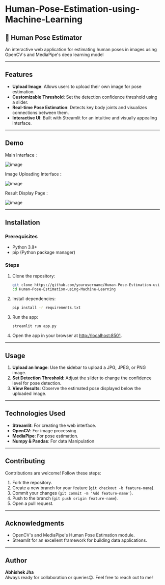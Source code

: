 # Human-Pose-Estimation-using-Machine-Learning

## 🕺 Human Pose Estimator 


An interactive web application for estimating human poses in images using OpenCV's and MediaPipe's deep learning model

---

## Features

- **Upload Image**: Allows users to upload their own image for pose estimation.
- **Customizable Threshold**: Set the detection confidence threshold using a slider.
- **Real-time Pose Estimation**: Detects key body joints and visualizes connections between them.
- **Interactive UI**: Built with Streamlit for an intuitive and visually appealing interface.

---

## Demo

Main Interface :

![image](https://github.com/user-attachments/assets/bfe7da0d-78eb-4a7a-b1c2-22413d2bffc5)

Image Uploading Interface :

![image](https://github.com/user-attachments/assets/f9d01000-63a8-490c-87d8-0df891c55741)

Result Display Page :

![image](https://github.com/user-attachments/assets/82756664-0e1e-49f1-bc5a-9f2473576ada)



---

## Installation

### Prerequisites
- Python 3.8+
- pip (Python package manager)

### Steps
1. Clone the repository:
    ```bash
    git clone https://github.com/yourusername/Human-Pose-Estimation-using-Machine-Learning.git
    cd Human-Pose-Estimation-using-Machine-Learning
    ```

2. Install dependencies:
    ```bash
    pip install -r requirements.txt
    ```

3. Run the app:
    ```bash
    streamlit run app.py
    ```

4. Open the app in your browser at [http://localhost:8501](http://localhost:8501).

---

## Usage

1. **Upload an Image**: Use the sidebar to upload a JPG, JPEG, or PNG image.
2. **Set Detection Threshold**: Adjust the slider to change the confidence level for pose detection.
3. **View Results**: Observe the estimated pose displayed below the uploaded image.

---

## Technologies Used

- **Streamlit**: For creating the web interface.
- **OpenCV**: For image processing.
- **MediaPipe**: For pose estimation.
- **Numpy & Pandas**: For data Manipulation

---

## Contributing

Contributions are welcome! Follow these steps:
1. Fork the repository.
2. Create a new branch for your feature (`git checkout -b feature-name`).
3. Commit your changes (`git commit -m 'Add feature-name'`).
4. Push to the branch (`git push origin feature-name`).
5. Open a pull request.

---


## Acknowledgments

- OpenCV's and MediaPipe's Human Pose Estimation module.
- Streamlit for an excellent framework for building data applications.

---

## Author

**Abhishek Jha**  
Always ready for collaboration or queries😊. Feel free to reach out to me!
